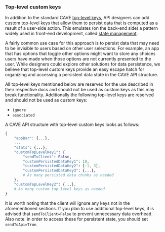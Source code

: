 ### Top-level custom keys
In addition to the standard CAVE [top-level keys](all_keys/top_level_keys.md), API designers can add custom top-level keys that allow them to persist data that is computed as a result of a user-side action. This emulates (on the back-end side) a pattern widely used in front-end development, called [state management](https://en.wikipedia.org/wiki/State_management).

A fairly common use case for this approach is to persist data that may need to be invisible to users based on other user selections. For example, an app that has options that toggle other options might want to store any choices users have made when those options are not currently presented to the user. While designers could explore other solutions for data persistence, we believe that top-level custom keys provide an easy escape hatch for organizing and accessing a persistent data state in the CAVE API structure.

All top-level keys mentioned below are reserved for the use described in their respective docs and should not be used as custom keys as this may break functionality. Additionally the following top-level keys are reserved and should not be used as custom keys:

- `ignore`
- `associated`

A CAVE API structure with top-level custom keys looks as follows:
```py
{
    "appBar": {...},
    ...
    "stats": {...},
    "customTopLevelKey1": {
        "sendToClient": False,
        "customPersistedDataKey1": 10,
        "customPersistedDataKey2": [-1, 3],
        "customPersistedDataKey3": {...},
        # As many persisted data chunks as needed
    },
    "customTopLevelKey2": {...},
    # As many custom top level keys as needed
}
```

It is worth noting that the client will ignore any keys not in the aforementioned sections. If you plan to use additional top-level keys, it is advised that `sendToClient=False` to prevent unnecessary data overhead. Also note: in order to access these for persistent state, you should set `sendToApi=True`.
